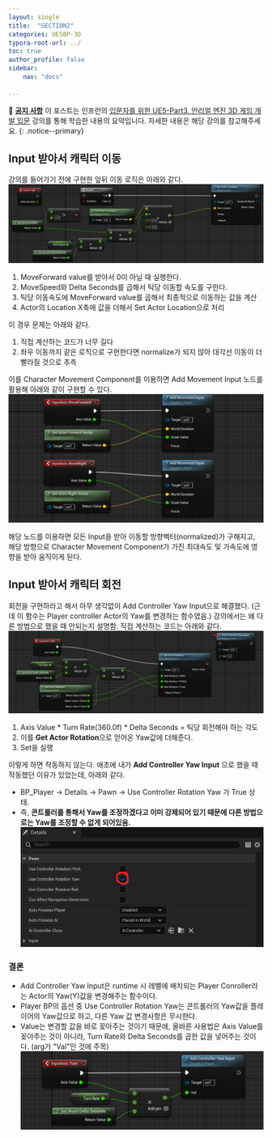 ```yaml
---
layout: single
title:  "SECTION2"
categories: UE5BP-3D
typora-root-url: ../
toc: true
author_profile: false
sidebar:
    nav: "docs"

---
```


🌝 **<u>공지 사항</u>** 
이 포스트는 인프런의 [입문자를 위한 UE5-Part3. 언리얼 엔진 3D 게임 개발 입문](https://www.inflearn.com/course/%EC%96%B8%EB%A6%AC%EC%96%BC5-%EA%B0%9C%EB%B0%9C%EC%9D%98%EC%A0%95%EC%84%9D-3/) 강의를 통해 학습한 내용의 요약입니다. 자세한 내용은 해당 강의를 참고해주세요.
{: .notice--primary} 

## Input 받아서 캐릭터 이동 

강의를 들어가기 전에 구현한 앞뒤 이동 로직은 아래와 같다. 
![image-20240428094622259](/../images/2024-04-28-이동/image-20240428094622259.png)

1. MoveForward value를 받아서 0이 아닐 때 실행한다. 
2. MoveSpeed와 Delta Seconds를 곱해서 틱당 이동할 속도를 구한다. 
3. 틱당 이동속도에 MoveForward value를 곱해서 최종적으로 이동하는 값을 계산 
4. Actor의 Location X축에 값을 더해서 Set Actor Location으로 처리 

이 경우 문제는 아래와 같다. 

1. 직접 계산하는 코드가 너무 길다 
2. 좌우 이동까지 같은 로직으로 구현한다면 normalize가 되지 않아 대각선 이동이 더 빨라질 것으로 추측 

이를 Character Movement Component를 이용하면 Add Movement Input 노드를 활용해 아래와 같이 구현할 수 있다. 
<img src="/../images/2024-04-28-이동/image-20240428095014791.png" alt="image-20240428095014791" style="zoom:67%;" />

해당 노드를 이용하면 모든 Input을 받아 이동할 방향벡터(normalized)가 구해지고, 해당 방향으로 Character Movement Component가 가진 최대속도 및 가속도에 영향을 받아 움직이게 된다. 

## Input 받아서 캐릭터 회전 

회전을 구현하라고 해서 아무 생각없이 Add Controller Yaw Input으로 해결했다. 
(근데 이 함수는 Player controller Actor의 Yaw를 변경하는 함수였음.) 강의에서는 왜 다른 방법으로 했을 때 안되는지 설명함. 직접 계산하는 코드는 아래와 같다. 
![image-20240428101145856](/../images/2024-04-28-이동/image-20240428101145856.png)

1. Axis Value * Turn Rate(360.0f) * Delta Seconds = 틱당 회전해야 하는 각도 
2. 이를 **Get Actor Rotation**으로 얻어온 Yaw값에 더해준다. 
3. Set을 실행 

이렇게 하면 작동하지 않는다. 애초에 내가 **Add Controller Yaw Input** 으로 했을 때 작동했던 이유가 있었는데, 아래와 같다. 

- BP_Player -> Details -> Pawn -> Use Controller Rotation Yaw 가 True 상태. 
- 즉, **콘트롤러를 통해서 Yaw를 조정하겠다고 이미 강제되어 있기 때문에 다른 방법으로는 Yaw를 조정할 수 없게 되어있음.** 
  <img src="/../images/2024-04-28-이동/image-20240428101529897.png" alt="image-20240428101529897" style="zoom:67%;" />

### 결론 
- Add Controller Yaw Input은 runtime 시 레벨에 배치되는 Player Conroller라는 Actor의 Yaw(Y)값을 변경해주는 함수이다. 
- Player BP의 옵션 중 Use Controller Rotation Yaw는 콘트롤러의 Yaw값을 플레이어의 Yaw값으로 하고, 다른 Yaw 값 변경사항은 무시한다. 
- Value는 변경할 값을 바로 꽂아주는 것이기 때문에, 올바른 사용법은 Axis Value를 꽂아주는 것이 아니라, Turn Rate와 Delta Seconds를 곱한 값을 넣어주는 것이다. (arg가 "Val"인 것에 주목)
  <img src="/../images/2024-04-28-이동/image-20240428104005693.png" alt="image-20240428104005693" style="zoom:67%;" />